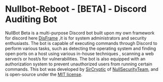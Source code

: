 # Nullbot-Reboot - [BETA] - Discord Auditing Bot

NullBot Beta is a multi-purpose Discord bot built upon my own framework for discord here [DisFrame](https://github.com/SirCryptic/disframe) ,it is for system administrators and security enthusiasts. The bot is capable of executing commands through Discord to perform various tasks, such as detecting the operating system and finding open ports on a host using various in-house techniques , scanning a web server/s or host/s for vulnerabilities. The bot is also equipped with an authorization system to prevent unauthorized users from running certain commands. This bot was developed by [SirCryptic](https://github.com/sircryptic) of [NullSecurityTeam](https://github.com/orgs/NULL-Security-Team), and is open-source under the [MIT license](https://github.com/SirCryptic/Nullbot-Reboot/blob/main/LICENSE).

